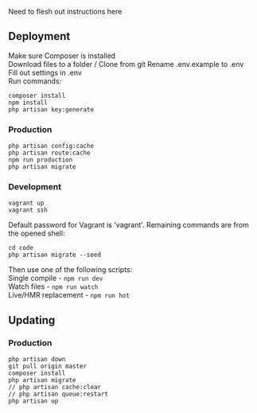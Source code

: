 Need to flesh out instructions here

## Deployment
Make sure Composer is installed  
Download files to a folder / Clone from git
Rename .env.example to .env  
Fill out settings in .env  
Run commands:  
```
composer install  
npm install
php artisan key:generate
```

### Production
```
php artisan config:cache
php artisan route:cache
npm run production
php artisan migrate
```

### Development
```  
vagrant up   
vagrant ssh
```
Default password for Vagrant is 'vagrant'. Remaining commands are from the opened shell:
```  
cd code  
php artisan migrate --seed  
```
Then use one of the following scripts:  
Single compile - `npm run dev`  
Watch files - `npm run watch`  
Live/HMR replacement - `npm run hot`  

## Updating
### Production
```
php artisan down
git pull origin master
composer install 
php artisan migrate
// php artisan cache:clear
// php artisan queue:restart
php artisan up
```

